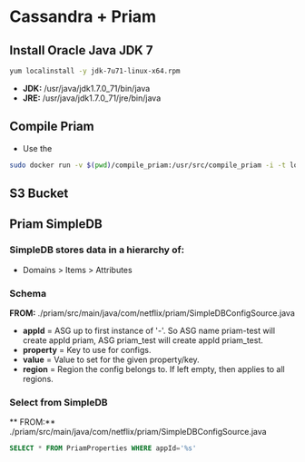 Cassandra + Priam
=======================

## Install Oracle Java JDK 7

```bash
yum localinstall -y jdk-7u71-linux-x64.rpm
```

* **JDK:** /usr/java/jdk1.7.0_71/bin/java
* **JRE:** /usr/java/jdk1.7.0_71/jre/bin/java

## Compile Priam
* Use the 

```bash
sudo docker run -v $(pwd)/compile_priam:/usr/src/compile_priam -i -t local:centos6java7u71 /usr/src/compile_priam/compile_priam.sh
```

## S3 Bucket



## Priam SimpleDB

### SimpleDB stores data in a hierarchy of:
* Domains > Items > Attributes

### Schema
**FROM:** ./priam/src/main/java/com/netflix/priam/SimpleDBConfigSource.java

* **appId**    = ASG up to first instance of '-'.  So ASG name priam-test will create appId priam, ASG priam_test will create appId priam_test.
* **property** = Key to use for configs.
* **value**    = Value to set for the given property/key.
* **region**   = Region the config belongs to. If left empty, then applies to all regions.

### Select from SimpleDB
** FROM:** ./priam/src/main/java/com/netflix/priam/SimpleDBConfigSource.java

```sql
SELECT * FROM PriamProperties WHERE appId='%s'
```







